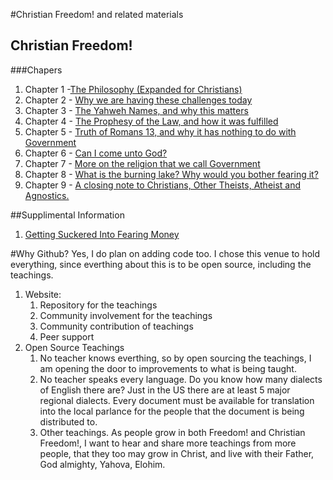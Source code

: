 #Christian Freedom! and related materials
## Christian Freedom!
###Chapers
 1. Chapter 1 -[The Philosophy (Expanded for Christians)](ChristianFreedomByBrianWebbChapter01–ThePhilosophy_ExpandedForChristians.md)
 2. Chapter 2 - [Why we are having these challenges today]( ChristianFreedomByBrianWebbChapter2–WhyWeAreHavingTheseChallengesToday.md)
 3. Chapter 3 - [The Yahweh Names, and why this matters]( ChristianFreedomByBrianWebb–Chapter3TheYahwehNamesAndWhyThisMatters.md)
 4. Chapter 4 - [The Prophesy of the Law, and how it was fulfilled](ChristianFreedomByBrianWebb–Chapter4TheProphesyOfTeLawAndHowItWasFulfilled.md)
 5. Chapter 5 - [Truth of Romans 13, and why it has nothing to do with Government](ChristianFreedomByBrianWebb-Chapter5TruthOfRomans13AndWhyItHasNothingToDoWithGovernment.md)
 6. Chapter 6 - [Can I come unto God?](ChristianFreedomByBrianWebbChapter6CanIComeUntoGod.md)
 7. Chapter 7 - [More on the religion that we call Government](ChristianFreedomByBrianWebbChapter7MoreOnTheReligionThatWeCallGovernment.md)
 8. Chapter 8 - [What is the burning lake? Why would you bother fearing it?](ChristianFreedomByBrianWebbChapter8WhatIsTheBurningLakeWhyWouldYouBotherFearingIt.md)
 9. Chapter 9 - [A closing note to Christians, Other Theists, Atheist and Agnostics.](ChristianFreedomByBrianWebbChapter9AClosingNoteToChristiansOtherTheistsAtheistAndAgnostics.md)

##Supplimental Information
 1. [Getting Suckered Into Fearing Money](GettingSuckeredIntoFearingMoney.md)

#Why Github?
Yes, I do plan on adding code too. I chose this venue to hold everything, since everthing about this is to be open source, including the teachings. 

1. Website:
    1.  Repository for the teachings
    2.  Community involvement for the teachings
    3.  Community contribution of teachings
    4.  Peer support
2. Open Source Teachings
    1. No teacher knows everthing, so by open sourcing the teachings, I am opening the door to improvements to what is being taught.
    2. No teacher speaks every language. Do you know how many dialects of English there are? Just in the US there are at least 5 major regional dialects. Every document must be available for translation into the local parlance for the people that the document is being distributed to.
    3. Other teachings. As people grow in both Freedom! and Christian Freedom!, I want to hear and share more teachings from more people, that they too may grow in Christ, and live with their Father, God almighty, Yahova, Elohim.
